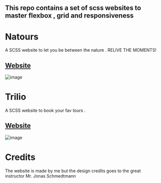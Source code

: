## This repo contains a set of scss websites to master flexbox , grid and responsiveness

# Natours
A SCSS website to let you be between the nature .
RELIVE THE MOMENTS!


## [Website](https://natourers.netlify.app/)
![image](https://github.com/Ghat0tkach/SCSS/assets/59855919/29528674-6b4f-455e-92a9-073c3bc875d5)



# Trilio
A SCSS website to book your fav tours .
## [Website](https://trilio2.netlify.app/)
![image](https://github.com/Ghat0tkach/SCSS/assets/59855919/5eb39b29-c00c-473e-9215-7586d561eac0)




# Credits
The website is made by me but the design credits goes to the great instructor Mr. Jonas Schmedtmann
